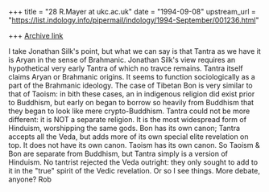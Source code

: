 +++
title = "28 R.Mayer at ukc.ac.uk"
date = "1994-09-08"
upstream_url = "https://list.indology.info/pipermail/indology/1994-September/001236.html"

+++
[Archive link](https://list.indology.info/pipermail/indology/1994-September/001236.html)

I take Jonathan Silk's point, but what we can say is that
Tantra as we have it is Aryan in the sense of Brahmanic.
Jonathan Silk's view requires an hypothetical very early
Tantra of which no travce remains. Tantra itself claims
Aryan or Brahmanic origins. It seems to function sociologically
as a part of the Brahmanic ideology. The case of Tibetan Bon
is very similar to that of Taoism: in bith these cases, an in
indigenous religion did exist prior to Buddhism, but early
on began to borrow so heavily from Buddhism that they began
to look like mere crypto-Buddhism. Tantra could not be
more different: it is NOT a separate religion. It is
the most widespread form of Hinduism, worshipping the same
gods. Bon has its own canon; Tantra accepts all the Veda, 
but adds more of its own special elite revelation on top.
It does not have its own canon. Taoism has its own canon.
So Taoism & Bon are separate from Buddhism, but Tantra
simply is a version of Hinduism. No tantrist rejected the 
Veda outright: they only sought to add to it in the
"true" spirit of the Vedic revelation. Or so I see things.
More debate, anyone?
Rob





